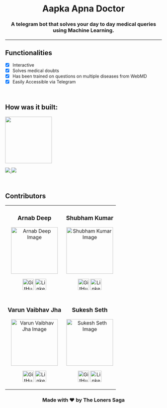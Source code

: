 <p align="center">
	<h1 align="center">Aapka Apna Doctor</h1>
	<h3 align="center">A telegram bot that solves your day to day medical queries using Machine Learning.<h4>
</p>

---

## Functionalities
- [x]  Interactive
- [x]  Solves medical doubts
- [x]  Has been trained on questions on multiple diseases from WebMD
- [x]  Easily Accessible via Telegram

<br>

## How was it built:
<img src="https://raw.githubusercontent.com/RasaHQ/rasa-nlu-examples/master/square-logo.svg" height="150px">
<p>
<img src="https://img.shields.io/badge/Built%20with%20Python3-%231DA1F2.svg?&style=for-the-badge&logo=Python&logoColor=white&color=E34F26"><a href="#">
<img src="https://img.shields.io/badge/Use%20Now%20on%20Telegram-%231DA1F2.svg?&style=for-the-badge&logo=Telegram&logoColor=white&color=2CA5E0"></a>
</p>

<br>

<!-- ## Instructions to run

* Pre-requisites:
	-  < insert pre-requisite >
	-  < insert pre-requisite >

* < directions to install > 
```bash
< insert code >
```

* < directions to execute >

```bash
< insert code > 
```
-->

## Contributors
<table align="center">
<tr>
<td class="contributer" align="center">

<h3>Arnab Deep</h3>
<p align="center">
<img src = "https://avatars2.githubusercontent.com/u/49037005?s=460&u=5141a8e80dcb54841dc20263a1db94d8dff0775c&v=4" width="150" height="150" alt="Arnab Deep Image">
</p>
<p align="center">
<a href = "https://github.com/arnoob16"><img src = "http://www.iconninja.com/files/241/825/211/round-collaboration-social-github-code-circle-network-icon.svg" width="36" height = "36" alt="GitHub"/></a>
<a href = "https://www.linkedin.com/in/arnabdeep/">
<img src = "http://www.iconninja.com/files/863/607/751/network-linkedin-social-connection-circular-circle-media-icon.svg" width="36" height="36" alt="LinkedIn"/>
</a>
</p>
</td>

<td class="contributer" align="center">
<h3>Shubham Kumar</h3>
<p align="center">
<img src = "https://avatars2.githubusercontent.com/u/42847318?s=460&u=d3eb6213ba4a752bd93925ba0842cb954c19c4ad&v=4" width="150" height="150" alt="Shubham Kumar Image">
</p>
<p align="center">
<a href = "https://github.com/zyberg2091"><img src = "http://www.iconninja.com/files/241/825/211/round-collaboration-social-github-code-circle-network-icon.svg" width="36" height = "36" alt="GitHub"/></a>
<a href = "https://www.linkedin.com/in/shubham-kumar-7b0a5a16a/">
<img src = "http://www.iconninja.com/files/863/607/751/network-linkedin-social-connection-circular-circle-media-icon.svg" width="36" height="36" alt="LinkedIn"/>
</a>
</p>
</td>
</tr>

<tr>
<td class="contributer" align="center">
<h3>Varun Vaibhav Jha</h3>
<p align="center">
<img src = "https://avatars1.githubusercontent.com/u/60656060?s=400&u=20e1aa0e8535c482604c28887d9ace7980c26e57&v=4" width="150" height="150" alt="Varun Vaibhav Jha Image">
</p>
<p align="center">
<a href = "https://github.com/varunvjha">
<img src = "http://www.iconninja.com/files/241/825/211/round-collaboration-social-github-code-circle-network-icon.svg" width="36" height = "36" alt="GitHub"/></a>
<a href = "https://www.linkedin.com/in/varunvjha/">
<img src = "http://www.iconninja.com/files/863/607/751/network-linkedin-social-connection-circular-circle-media-icon.svg" width="36" height="36" alt="LinkedIn"/>
</a>
</p>
</td>

<td class="contributer" align="center">
<h3>Sukesh Seth</h3>
<p align="center">
<img src = "https://avatars1.githubusercontent.com/u/41232037?s=460&u=1dd6e5dfc480d382ae0621e46cdd0819046a94c5&v=4" width="150" height="150" alt="Sukesh Seth Image">
</p>
<p align="center">
<a href = "https://github.com/sukesh2000">
<img src = "http://www.iconninja.com/files/241/825/211/round-collaboration-social-github-code-circle-network-icon.svg" width="36" height = "36" alt="GitHub"/></a>
<a href = "https://www.linkedin.com/in/sukeshseth/">
<img src = "http://www.iconninja.com/files/863/607/751/network-linkedin-social-connection-circular-circle-media-icon.svg" width="36" height="36" alt="LinkedIn"/>
</a>
</p>
</td>


</tr>
</table>

<h3 align="center">
	Made with ❤️ by The Loners Saga
</h3>

